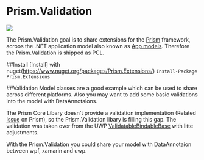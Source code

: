 # Prism.Validation

[<img src="https://ci.appveyor.com/api/projects/status/github/mfe-/Prism.Extensions?branch=master&svg=true">](https://ci.appveyor.com/project/mfe-/prism-extensions)

The Prism.Validation goal is to share extensions for the [Prism](https://github.com/PrismLibrary) framework, acroos the .NET application model also known as [App models](https://en.wikipedia.org/wiki/.NET_Framework#App_models). Therefore the Prism.Validation is shipped as PCL.

##Install
[Install] with nuget(https://www.nuget.org/packages/Prism.Extensions/) ```Install-Package Prism.Extensions```

##Validation
Model classes are a good example which can be used to share across different platforms. Also you may want to add some basic validations into the model with DataAnnotaions.

The Prism Core Libary doesn't provide a validation implementation (Related [Issue](https://github.com/PrismLibrary/Prism/issues/625) on Prism), so the Prism.Validation libary is filling this gap. The validation was taken over from the UWP [ValidatableBindableBase](https://github.com/PrismLibrary/Prism/tree/de7b03b5e015edcac595602512877b264a1345d1/Source/Windows10/Prism.Windows/Validation) with litte adjustments.

With the Prism.Validation you could share your model with DataAnnotaion between wpf, xamarin and uwp. 
